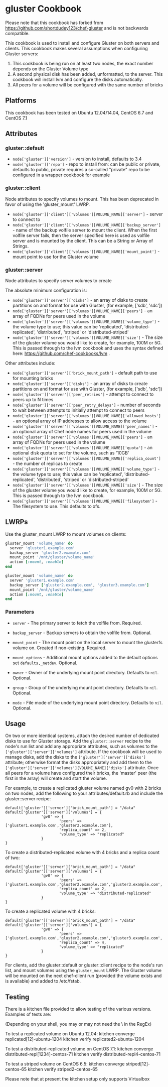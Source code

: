 gluster Cookbook
================

Please note that this cookbook has forked from https://github.com/shortdudey123/chef-gluster and is not backwards compatible.

This cookbook is used to install and configure Gluster on both servers and clients. This cookbook makes several assumptions when configuring Gluster servers:

1. This cookbook is being run on at least two nodes, the exact number depends on the Gluster Volume type
2. A second physical disk has been added, unformatted, to the server. This cookbook will install lvm and configure the disks automatically.
3. All peers for a volume will be configured with the same number of bricks

Platforms
---------
This cookbook has been tested on Ubuntu 12.04/14.04, CentOS 6.7 and CentOS 7.1

Attributes
----------

### gluster::default
- `node['gluster']['version']` - version to install, defaults to 3.4
- `node['gluster']['repo']` - repo to install from: can be public or private, defaults to public, private requires a so-called "private" repo to be configured in a wrapper cookbook for example

### gluster::client
Node attributes to specify volumes to mount. This has been deprecated in favor of using the 'gluster_mount' LWRP.

- `node['gluster']['client']['volumes'][VOLUME_NAME]['server']` - server to connect to
- `node['gluster']['client']['volumes'][VOLUME_NAME]['backup_server']` - name of the backup volfile server to mount the client. When the first volfile server fails, then the server specified here is used as volfile server and is mounted by the client. This can be a String or Array of Strings.
- `node['gluster']['client']['volumes'][VOLUME_NAME]['mount_point']` - mount point to use for the Gluster volume

### gluster::server
Node attributes to specify server volumes to create

The absolute minimum configuration is:
- `node['gluster']['server']['disks']` - an array of disks to create partitions on and format for use with Gluster, (for example, ['sdb', 'sdc'])
- `node['gluster']['server']['volumes'][VOLUME_NAME]['peers']` - an array of FQDNs for peers used in the volume
- `node['gluster']['server']['volumes'][VOLUME_NAME]['volume_type']` - the volume type to use; this value can be 'replicated', 'distributed-replicated', 'distributed', 'striped' or 'distributed-striped'
- `node['gluster']['server']['volumes'][VOLUME_NAME]['size']` - The size of the gluster volume you would like to create, for example, 100M or 5G. This is passed through to the lvm cookbook and uses the syntax defined here: https://github.com/chef-cookbooks/lvm .

Other attributes include:
- `node['gluster']['server']['brick_mount_path']` - default path to use for mounting bricks
- `node['gluster']['server']['disks']` - an array of disks to create partitions on and format for use with Gluster, (for example, ['sdb', 'sdc'])
- `node['gluster']['server']['peer_retries']` - attempt to connect to peers up to N times
- `node['gluster']['server']['peer_retry_delays']` - number of seconds to wait between attempts to initially attempt to connect to peers
- `node['gluster']['server']['volumes'][VOLUME_NAME]['allowed_hosts']` - an optional array of IP addresses to allow access to the volume
- `node['gluster']['server']['volumes'][VOLUME_NAME]['peer_names']` - an optional array of Chef node names for peers used in the volume
- `node['gluster']['server']['volumes'][VOLUME_NAME]['peers']` - an array of FQDNs for peers used in the volume
- `node['gluster']['server']['volumes'][VOLUME_NAME]['quota']` - an optional disk quota to set for the volume, such as '10GB'
- `node['gluster']['server']['volumes'][VOLUME_NAME]['replica_count']` - the number of replicas to create
- `node['gluster']['server']['volumes'][VOLUME_NAME]['volume_type']` - the volume type to use; this value can be 'replicated', 'distributed-replicated', 'distributed', 'striped' or 'distributed-striped'
- `node['gluster']['server']['volumes'][VOLUME_NAME]['size']` - The size of the gluster volume you would like to create, for example, 100M or 5G. This is passed through to the lvm cookbook.
- `node['gluster']['server']['volumes'][VOLUME_NAME]['filesystem']` - The filesystem to use. This defaults to xfs.

LWRPs
-----
Use the gluster_mount LWRP to mount volumes on clients:

```ruby
gluster_mount 'volume_name' do
  server 'gluster1.example.com'
  backup_server 'gluster2.example.com'
  mount_point '/mnt/gluster/volume_name'
  action [:mount, :enable]
end
```

```ruby
gluster_mount 'volume_name' do
  server 'gluster1.example.com'
  backup_server ['gluster2.example.com', 'gluster3.example.com']
  mount_point '/mnt/gluster/volume_name'
  action [:mount, :enable]
end
```

### Parameters

- `server` - The primary server to fetch the volfile from. Required.

- `backup_server` - Backup servers to obtain the volfile from. Optional.

- `mount_point` - The mount point on the local server to mount the glusterfs volume on. Created if non-existing. Required.

- `mount_options` - Additional mount options added to the default options set `defaults,_netdev`. Optional.

- `owner` - Owner of the underlying mount point directory. Defaults to `nil`. Optional.

- `group` - Group of the underlying mount point directory. Defaults to `nil`. Optional.

- `mode` - File mode of the underlying mount point directory. Defaults to `nil`. Optional.

Usage
-----

On two or more identical systems, attach the desired number of dedicated disks to use for Gluster storage. Add the `gluster::server` recipe to the node's run list and add any appropriate attributes, such as volumes to the `['gluster']['server']['volumes']` attribute. If the cookbook will be used to manage disks, add the disks to the `['gluster']['server']['disks']` attribute; otherwise format the disks appropriately and add them to the `['gluster']['server']['volumes'][VOLUME_NAME]['disks']` attribute. Once all peers for a volume have configured their bricks, the 'master' peer (the first in the array) will create and start the volume.

For example, to create a replicated gluster volume named gv0 with 2 bricks on two nodes, add the following to your attributes/default.rb and include the gluster::server recipe:

```
default['gluster']['server']['brick_mount_path'] = "/data"
default['gluster']['server']['volumes'] = {
                'gv0' => {
                        'peers' => ['gluster1.example.com','gluster2.example.com'],
                        'replica_count' => 2,
                        'volume_type' => "replicated"
                }
}
```

To create a distributed-replicated volume with 4 bricks and a replica count of two:

```
default['gluster']['server']['brick_mount_path'] = "/data"
default['gluster']['server']['volumes'] = {
                'gv0' => {
                        'peers' => ['gluster1.example.com','gluster2.example.com','gluster3.example.com','gluster4.example.com'],
                        'replica_count' => 2,
                        'volume_type' => "distributed-replicated"
                }
}
```

To create a replicated volume with 4 bricks:

```
default['gluster']['server']['brick_mount_path'] = "/data"
default['gluster']['server']['volumes'] = {
                'gv0' => {
                        'peers' => ['gluster1.example.com','gluster2.example.com','gluster3.example.com','gluster4.example.com'],
                        'replica_count' => 4,
                        'volume_type' => "replicated"
                }
}
```

For clients, add the gluster::default or gluster::client recipe to the node's run list, and mount volumes using the `gluster_mount` LWRP. The Gluster volume will be mounted on the next chef-client run (provided the volume exists and is available) and added to /etc/fstab.

Testing
-------

There is a kitchen file provided to allow testing of the various versions. Examples of tests are:

(Depending on your shell, you may or may not need the \ in the RegEx)

To test a replicated volume on Ubuntu 12.04:
kitchen converge replicated\[12]-ubuntu-1204
kitchen verify replicated2-ubuntu-1204

To test a distributed-replicated volume on CentOS 7.1:
kitchen converge distributed-repl\[1234]-centos-71
kitchen verify distributed-repl4-centos-71

To test a striped volume on CentOS 6.5:
kitchen converge striped\[12]-centos-65
kitchen verify striped2-centos-65

Please note that at present the kitchen setup only supports Virtualbox
